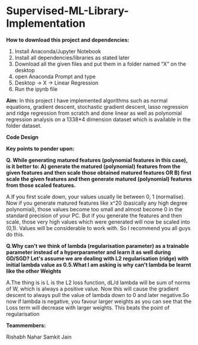 # Supervised-ML-Library-Implementation

**How to download this project and dependencies:**
 1. Install Anaconda/Jupyter Notebook
 2. Install all dependencies/libraries as stated later
 3. Download all the given files and put them in a folder named “X” on the desktop
 4. open Anaconda Prompt and type <jupyter notebook>
 5. Desktop -> X -> Linear Regression
 6. Run the ipynb file

**Aim:**
In this project I have implemented algorithms such as normal equations, gradient descent, stochastic gradient descent, lasso regression and ridge regression from scratch and done linear as well as polynomial regression analysis on a 1338*4 dimension dataset which is available in the folder dataset.

**Code Design**

**Key points to ponder upon:**

**Q. While generating matured features (polynomial features in this case), is it better to:
A) generate the matured (polynomial) features from the given features and then scale those obtained matured features 
                        OR
B) first scale the given features and then generate matured (polynomial) features from those scaled features.**

A.If you first scale down, your values usually lie between 0, 1 (normalise). Now if you generate matured features like x^20 (basically any high degree polynomial), those values become too small and almost become 0 in the standard precision of your PC. But if you generate the features and then scale, those very high values which were generated will now be scaled into (0,1). Values will be considerable to work with. So I recommend you all guys do this.

**Q.Why can't we think of lambda (regularisation parameter) as a trainable parameter instead of a hyperparameter and learn it as well during GD/SGD? Let's assume we are dealing with L2 regularisation (ridge) with initial lambda value as 0.5.What I am asking is why can't lambda be learnt like the other Weights**

A.The thing is is L is the L2 loss function, dL/d lambda will be sum of norms of W, which is always a positive value. Now this will cause the gradient descent to always pull the value of lambda down to 0 and later negative.So now if lambda is negative, you favour larger weights as you can see that the Loss term will decrease with larger weights. This beats the point of regularisation

**Teammembers:**

Rishabh Nahar 
Samkit Jain
